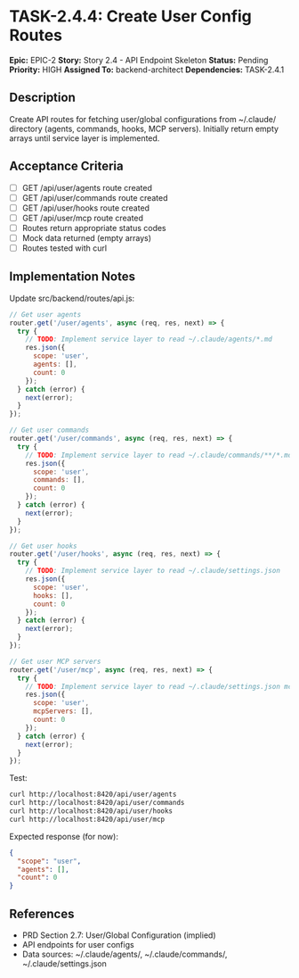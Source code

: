 # TASK-2.4.4: Create User Config Routes

**Epic:** EPIC-2
**Story:** Story 2.4 - API Endpoint Skeleton
**Status:** Pending
**Priority:** HIGH
**Assigned To:** backend-architect
**Dependencies:** TASK-2.4.1

## Description

Create API routes for fetching user/global configurations from ~/.claude/ directory (agents, commands, hooks, MCP servers). Initially return empty arrays until service layer is implemented.

## Acceptance Criteria

- [ ] GET /api/user/agents route created
- [ ] GET /api/user/commands route created
- [ ] GET /api/user/hooks route created
- [ ] GET /api/user/mcp route created
- [ ] Routes return appropriate status codes
- [ ] Mock data returned (empty arrays)
- [ ] Routes tested with curl

## Implementation Notes

Update src/backend/routes/api.js:

```javascript
// Get user agents
router.get('/user/agents', async (req, res, next) => {
  try {
    // TODO: Implement service layer to read ~/.claude/agents/*.md
    res.json({
      scope: 'user',
      agents: [],
      count: 0
    });
  } catch (error) {
    next(error);
  }
});

// Get user commands
router.get('/user/commands', async (req, res, next) => {
  try {
    // TODO: Implement service layer to read ~/.claude/commands/**/*.md
    res.json({
      scope: 'user',
      commands: [],
      count: 0
    });
  } catch (error) {
    next(error);
  }
});

// Get user hooks
router.get('/user/hooks', async (req, res, next) => {
  try {
    // TODO: Implement service layer to read ~/.claude/settings.json
    res.json({
      scope: 'user',
      hooks: [],
      count: 0
    });
  } catch (error) {
    next(error);
  }
});

// Get user MCP servers
router.get('/user/mcp', async (req, res, next) => {
  try {
    // TODO: Implement service layer to read ~/.claude/settings.json mcpServers
    res.json({
      scope: 'user',
      mcpServers: [],
      count: 0
    });
  } catch (error) {
    next(error);
  }
});
```

Test:
```bash
curl http://localhost:8420/api/user/agents
curl http://localhost:8420/api/user/commands
curl http://localhost:8420/api/user/hooks
curl http://localhost:8420/api/user/mcp
```

Expected response (for now):
```json
{
  "scope": "user",
  "agents": [],
  "count": 0
}
```

## References

- PRD Section 2.7: User/Global Configuration (implied)
- API endpoints for user configs
- Data sources: ~/.claude/agents/, ~/.claude/commands/, ~/.claude/settings.json
